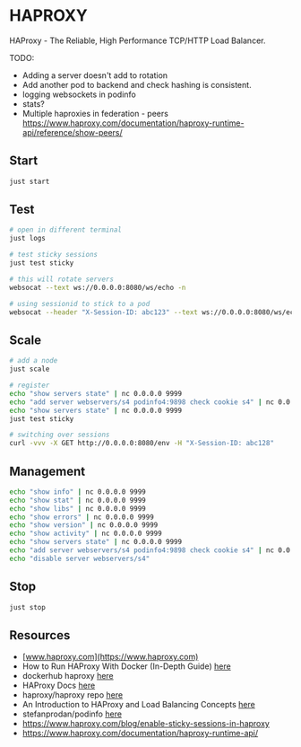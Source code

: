 # HAPROXY

HAProxy - The Reliable, High Performance TCP/HTTP Load Balancer.  

TODO:

* Adding a server doesn't add to rotation
* Add another pod to backend and check hashing is consistent.
* logging websockets in podinfo
* stats?
* Multiple haproxies in federation - peers https://www.haproxy.com/documentation/haproxy-runtime-api/reference/show-peers/

## Start

```sh
just start
```

## Test

```sh
# open in different terminal
just logs 

# test sticky sessions
just test sticky 

# this will rotate servers
websocat --text ws://0.0.0.0:8080/ws/echo -n 

# using sessionid to stick to a pod
websocat --header "X-Session-ID: abc123" --text ws://0.0.0.0:8080/ws/echo -n 
```

## Scale

```sh
# add a node
just scale

# register
echo "show servers state" | nc 0.0.0.0 9999
echo "add server webservers/s4 podinfo4:9898 check cookie s4" | nc 0.0.0.0 9999
echo "show servers state" | nc 0.0.0.0 9999
just test sticky 

# switching over sessions
curl -vvv -X GET http://0.0.0.0:8080/env -H "X-Session-ID: abc128"
```

## Management

```sh
echo "show info" | nc 0.0.0.0 9999
echo "show stat" | nc 0.0.0.0 9999
echo "show libs" | nc 0.0.0.0 9999
echo "show errors" | nc 0.0.0.0 9999
echo "show version" | nc 0.0.0.0 9999
echo "show activity" | nc 0.0.0.0 9999
echo "show servers state" | nc 0.0.0.0 9999
echo "add server webservers/s4 podinfo4:9898 check cookie s4" | nc 0.0.0.0 9999
echo "disable server webservers/s4" 
```

## Stop

```sh
just stop
```

## Resources

* [www.haproxy.com](https://www.haproxy.com)
* How to Run HAProxy With Docker (In-Depth Guide) [here](https://www.haproxy.com/blog/how-to-run-haproxy-with-docker)
* dockerhub haproxy [here](https://hub.docker.com/_/haproxy)
* HAProxy Docs [here](https://www.haproxy.com/documentation/haproxy-configuration-manual/latest/#3)
* haproxy/haproxy repo [here](https://github.com/haproxy/haproxy)
* An Introduction to HAProxy and Load Balancing Concepts [here](https://www.digitalocean.com/community/tutorials/an-introduction-to-haproxy-and-load-balancing-concepts)
* stefanprodan/podinfo [here](https://github.com/stefanprodan/podinfo)
* https://www.haproxy.com/blog/enable-sticky-sessions-in-haproxy
* https://www.haproxy.com/documentation/haproxy-runtime-api/